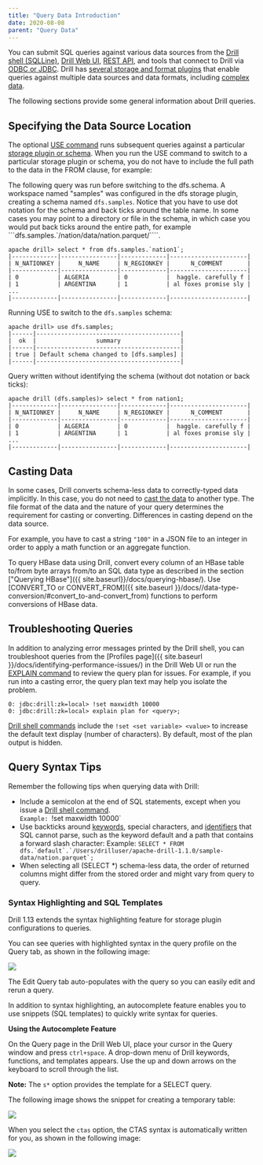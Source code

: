 ```yaml
---
title: "Query Data Introduction"
date: 2020-08-08
parent: "Query Data"
---
```

You can submit SQL queries against various data sources from the [Drill shell (SQLLine)]({{site.baseurl}}/docs/configuring-the-drill-shell/), [Drill Web UI]({{site.baseurl}}/docs/starting-the-web-ui/), [REST API]({{site.baseurl}}/docs/rest-api/), and tools that connect to Drill via [ODBC or JDBC]({{site.baseurl}}/docs/odbc-jdbc-interfaces/). Drill has [several storage and format plugins]({{site.baseurl}}/docs/connect-a-data-source-introduction/) that enable queries against multiple data sources and data formats, including [complex data]({{site.baseurl}}/docs/querying-complex-data). 
 
The following sections provide some general information about Drill queries.

## Specifying the Data Source Location
The optional [USE command]({{site.baseurl}}/docs/use) runs subsequent queries against a particular [storage plugin or schema]({{site.baseurl}}/docs/connect-a-data-source-introduction/). When you run the USE command to switch to a particular storage plugin or schema, you do not have to include the full path to the data in the FROM clause, for example:

The following query was run before switching to the dfs.schema. A workspace named "samples" was configured in the dfs storage plugin, creating a schema named `dfs.samples`. Notice that you have to use dot notation for the schema and back ticks around the table name. In some cases you may point to a directory or file in the schema, in which case you would put back ticks around the entire path, for example ```dfs.samples.`/nation/data/nation.parquet/````.  


	apache drill> select * from dfs.samples.`nation1`;
	|-------------|----------------|-------------|----------------------|
	| N_NATIONKEY |     N_NAME     | N_REGIONKEY |      N_COMMENT       |
	|-------------|----------------|-------------|----------------------|
	| 0           | ALGERIA        | 0           |  haggle. carefully f |
	| 1           | ARGENTINA      | 1           | al foxes promise sly |
	...
	|-------------|----------------|-------------|----------------------|

Running USE to switch to the `dfs.samples` schema: 

	apache drill> use dfs.samples;
	|------|-----------------------------------------|
	|  ok  |                 summary                 |
	|------|-----------------------------------------|
	| true | Default schema changed to [dfs.samples] |
	|------|-----------------------------------------|  

Query written without identifying the schema (without dot notation or back ticks):

	apache drill (dfs.samples)> select * from nation1;
	|-------------|----------------|-------------|----------------------|
	| N_NATIONKEY |     N_NAME     | N_REGIONKEY |      N_COMMENT       |
	|-------------|----------------|-------------|----------------------|
	| 0           | ALGERIA        | 0           |  haggle. carefully f |
	| 1           | ARGENTINA      | 1           | al foxes promise sly |
	...
	|-------------|----------------|-------------|----------------------|


## Casting Data
In some cases, Drill converts schema-less data to correctly-typed data implicitly. In this case, you do not need to [cast the data]({{site.baseurl}}/docs/supported-data-types/#casting-and-converting-data-types) to another type. The file format of the data and the nature of your query determines the requirement for casting or converting. Differences in casting depend on the data source. 

For example, you have to cast a string `"100"` in a JSON file to an integer in order to apply a math function
or an aggregate function.

To query HBase data using Drill, convert every column of an HBase table to/from byte arrays from/to an SQL data type as described in the section ["Querying HBase"]({{ site.baseurl}}/docs/querying-hbase/). Use [CONVERT_TO or CONVERT_FROM]({{ site.baseurl }}/docs//data-type-conversion/#convert_to-and-convert_from) functions to perform conversions of HBase data.

## Troubleshooting Queries

In addition to analyzing error messages printed by the Drill shell, you can troubleshoot queries from the [Profiles page]({{ site.baseurl }}/docs/identifying-performance-issues/) in the Drill Web UI or run the [EXPLAIN command]({{site.baseurl}}/docs/explain/) to review the query plan for issues. For example, if you run into a casting error, the query plan text may help you isolate the problem.

    0: jdbc:drill:zk=local> !set maxwidth 10000
    0: jdbc:drill:zk=local> explain plan for <query>;

[Drill shell commands]({{site.baseurl}}/docs/configuring-the-drill-shell/) include the `!set <set variable> <value>` to increase the default text display (number of characters). By default, most of the plan output is hidden.

## Query Syntax Tips

Remember the following tips when querying data with Drill:

  * Include a semicolon at the end of SQL statements, except when you issue a [Drill shell command]({{site.baseurl}}/docs/configuring-the-drill-shell/).   
    `Example: `!set maxwidth 10000`
  * Use backticks around [keywords]({{site.baseurl}}/docs/reserved-keywords), special characters, and [identifiers]({{site.baseurl}}/docs/lexical-structure/#identifier) that SQL cannot parse, such as the keyword default and a path that contains a forward slash character:
    Example: ``SELECT * FROM dfs.`default`.`/Users/drilluser/apache-drill-1.1.0/sample-data/nation.parquet`;``
  * When selecting all (SELECT *) schema-less data, the order of returned columns might differ from the stored order and might vary from query to query.  

### Syntax Highlighting and SQL Templates  
Drill 1.13 extends the syntax highlighting feature for storage plugin configurations to queries. 

You can see queries with highlighted syntax in the query profile on the Query tab, as shown in the following image:  

![](https://i.imgur.com/ZcXDQwV.png)  

The Edit Query tab auto-populates with the query so you can easily edit and rerun a query.  

In addition to syntax highlighting, an autocomplete feature enables you to use snippets (SQL templates) to quickly write syntax for queries.  
  
**Using the Autocomplete Feature**  

On the Query page in the Drill Web UI, place your cursor in the Query window and press `ctrl+space`. A drop-down menu of Drill keywords, functions, and templates appears. Use the up and down arrows on the keyboard to scroll through the list.  
 
**Note:** The `s*` option provides the template for a SELECT query.  

The following image shows the snippet for creating a temporary table:  

![](https://i.imgur.com/yKMSIRV.png)  

When you select the `ctas` option, the CTAS syntax is automatically written for you, as shown in the following image:  

![](https://i.imgur.com/TzmZFi5.png)


